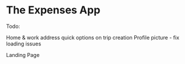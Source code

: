 # The Expenses App
 
Todo: 

Home & work address quick options on trip creation
Profile picture - fix loading issues

Landing Page
